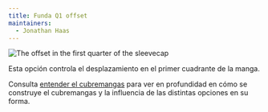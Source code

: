 ```yaml
---
title: Funda Q1 offset
maintainers:
  - Jonathan Haas
---
```


![The offset in the first quarter of the sleevecap](./sleevecapq1offset.svg)

Esta opción controla el desplazamiento en el primer cuadrante de la manga.

<Tip>

Consulta [entender el cubremangas](/docs/designs/brian/options#understanding-the-sleevecap) para ver en profundidad en
cómo se construye el cubremangas y la influencia de las distintas opciones en su forma.

</Tip>
